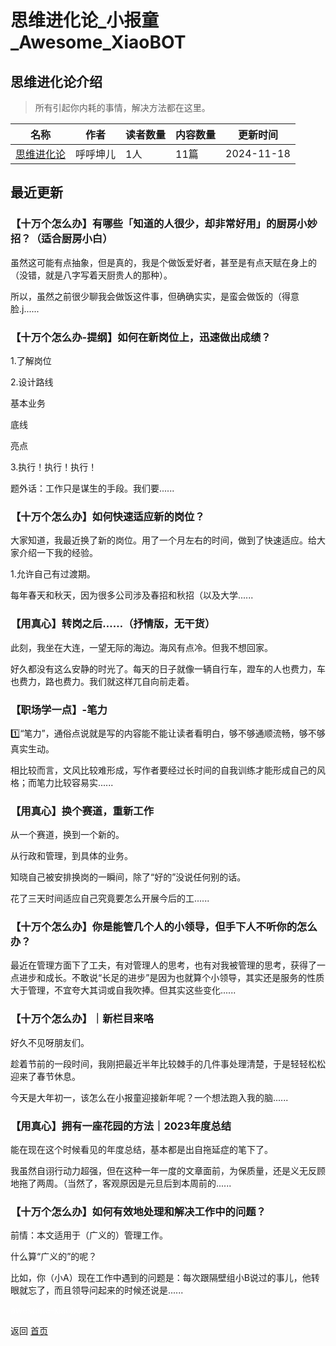 # 思维进化论_小报童_Awesome_XiaoBOT

## 思维进化论介绍
> 所有引起你内耗的事情，解决方法都在这里。  
  


|名称|作者|读者数量|内容数量|更新时间|
|---|---|---|---|---|
|[思维进化论](https://xiaobot.net/p/siweijinhualun?refer=0b133df9-27dc-423b-8101-639049001c13)|呼呼坤儿|1人|11篇|2024-11-18|

## 最近更新
### 【十万个怎么办】有哪些「知道的人很少，却非常好用」的厨房小妙招？（适合厨房小白）

虽然这可能有点抽象，但是真的，我是个做饭爱好者，甚至是有点天赋在身上的（没错，就是八字写着天厨贵人的那种）。

所以，虽然之前很少聊我会做饭这件事，但确确实实，是蛮会做饭的（得意脸.j......

### 【十万个怎么办-提纲】如何在新岗位上，迅速做出成绩？

1.了解岗位

2.设计路线

基本业务

底线

亮点

3.执行！执行！执行！

题外话：工作只是谋生的手段。我们要......

### 【十万个怎么办】如何快速适应新的岗位？

大家知道，我最近换了新的岗位。用了一个月左右的时间，做到了快速适应。给大家介绍一下我的经验。

1.允许自己有过渡期。

每年春天和秋天，因为很多公司涉及春招和秋招（以及大学......

### 【用真心】转岗之后……（抒情版，无干货）

此刻，我坐在大连，一望无际的海边。海风有点冷。但我不想回家。

好久都没有这么安静的时光了。每天的日子就像一辆自行车，蹬车的人也费力，车也费力，路也费力。我们就这样兀自向前走着。

### 【职场学一点】-笔力

1️⃣“笔力”，通俗点说就是写的内容能不能让读者看明白，够不够通顺流畅，够不够真实生动。

相比较而言，文风比较难形成，写作者要经过长时间的自我训练才能形成自己的风格；而笔力比较容易实......

### 【用真心】换个赛道，重新工作

从一个赛道，换到一个新的。

从行政和管理，到具体的业务。

知晓自己被安排换岗的一瞬间，除了“好的”没说任何别的话。

花了三天时间适应自己究竟要怎么开展今后的工......

### 【十万个怎么办】你是能管几个人的小领导，但手下人不听你的怎么办？

最近在管理方面下了工夫，有对管理人的思考，也有对我被管理的思考，获得了一点进步和成长。不敢说“长足的进步”是因为也就算个小领导，其实还是服务的性质大于管理，不宜夸大其词或自我吹捧。但其实这些变化......

### 【十万个怎么办】｜新栏目来咯

好久不见呀朋友们。

趁着节前的一段时间，我刚把最近半年比较棘手的几件事处理清楚，于是轻轻松松迎来了春节休息。

今天是大年初一，该怎么在小报童迎接新年呢？一个想法跑入我的脑......

### 【用真心】拥有一座花园的方法｜2023年度总结

能在现在这个时候看见的年度总结，基本都是出自拖延症的笔下了。

我虽然自诩行动力超强，但在这种一年一度的文章面前，为保质量，还是义无反顾地拖了两周。（当然了，客观原因是元旦后到本周前的......

### 【十万个怎么办】如何有效地处理和解决工作中的问题？

前情：本文适用于（广义的）管理工作。

什么算“广义的”的呢？

比如，你（小A）现在工作中遇到的问题是：每次跟隔壁组小B说过的事儿，他转眼就忘了，而且领导问起来的时候还说是......


<a href="https://github.com/Reno9527/awesome-xiaobot" style="color: white; text-decoration: none;">awesome-xiaobot</a>

返回 [首页](../README.md)

